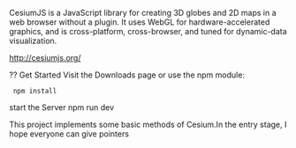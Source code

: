 CesiumJS is a JavaScript library for creating 3D globes and 2D maps in a web browser without a plugin. It uses WebGL for hardware-accelerated graphics, and is cross-platform, cross-browser, and tuned for dynamic-data visualization.

http://cesiumjs.org/

?? Get Started
Visit the Downloads page or use the npm module:

     npm install

start the Server
    npm run dev

This project implements some basic methods of Cesium.In the entry stage, I hope everyone can give pointers